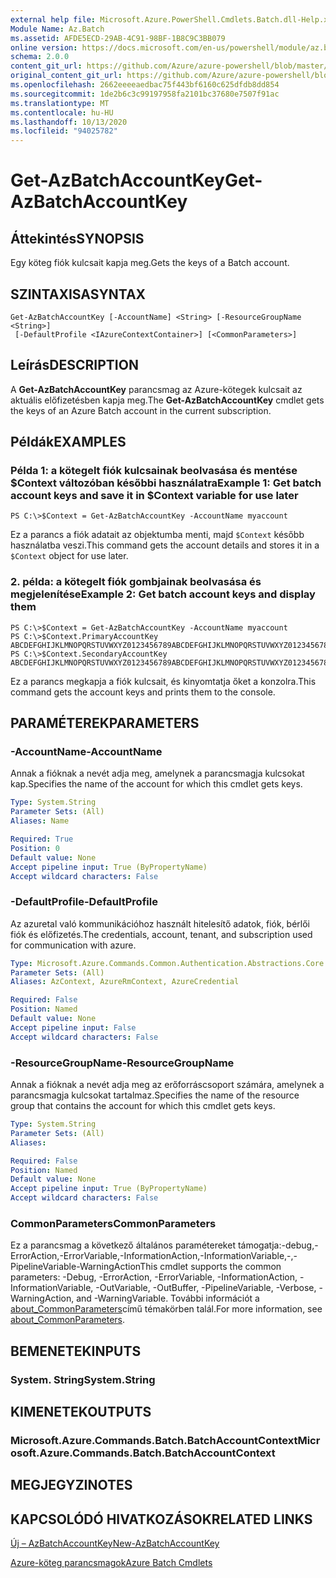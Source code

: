 ```yaml
---
external help file: Microsoft.Azure.PowerShell.Cmdlets.Batch.dll-Help.xml
Module Name: Az.Batch
ms.assetid: AFDE5ECD-29AB-4C91-98BF-1B8C9C3BB079
online version: https://docs.microsoft.com/en-us/powershell/module/az.batch/get-azbatchaccountkey
schema: 2.0.0
content_git_url: https://github.com/Azure/azure-powershell/blob/master/src/Batch/Batch/help/Get-AzBatchAccountKey.md
original_content_git_url: https://github.com/Azure/azure-powershell/blob/master/src/Batch/Batch/help/Get-AzBatchAccountKey.md
ms.openlocfilehash: 2662eeeeaedbac75f443bf6160c625dfdb8dd854
ms.sourcegitcommit: 1de2b6c3c99197958fa2101bc37680e7507f91ac
ms.translationtype: MT
ms.contentlocale: hu-HU
ms.lasthandoff: 10/13/2020
ms.locfileid: "94025782"
---
```

# <span data-ttu-id="fe5c4-101">Get-AzBatchAccountKey</span><span class="sxs-lookup"><span data-stu-id="fe5c4-101">Get-AzBatchAccountKey</span></span>

## <span data-ttu-id="fe5c4-102">Áttekintés</span><span class="sxs-lookup"><span data-stu-id="fe5c4-102">SYNOPSIS</span></span>
<span data-ttu-id="fe5c4-103">Egy köteg fiók kulcsait kapja meg.</span><span class="sxs-lookup"><span data-stu-id="fe5c4-103">Gets the keys of a Batch account.</span></span>

## <span data-ttu-id="fe5c4-104">SZINTAXISA</span><span class="sxs-lookup"><span data-stu-id="fe5c4-104">SYNTAX</span></span>

```
Get-AzBatchAccountKey [-AccountName] <String> [-ResourceGroupName <String>]
 [-DefaultProfile <IAzureContextContainer>] [<CommonParameters>]
```

## <span data-ttu-id="fe5c4-105">Leírás</span><span class="sxs-lookup"><span data-stu-id="fe5c4-105">DESCRIPTION</span></span>
<span data-ttu-id="fe5c4-106">A **Get-AzBatchAccountKey** parancsmag az Azure-kötegek kulcsait az aktuális előfizetésben kapja meg.</span><span class="sxs-lookup"><span data-stu-id="fe5c4-106">The **Get-AzBatchAccountKey** cmdlet gets the keys of an Azure Batch account in the current subscription.</span></span>

## <span data-ttu-id="fe5c4-107">Példák</span><span class="sxs-lookup"><span data-stu-id="fe5c4-107">EXAMPLES</span></span>

### <span data-ttu-id="fe5c4-108">Példa 1: a kötegelt fiók kulcsainak beolvasása és mentése $Context változóban későbbi használatra</span><span class="sxs-lookup"><span data-stu-id="fe5c4-108">Example 1: Get batch account keys and save it in $Context variable for use later</span></span>
```
PS C:\>$Context = Get-AzBatchAccountKey -AccountName myaccount
```

<span data-ttu-id="fe5c4-109">Ez a parancs a fiók adatait az objektumba menti, majd `$Context` később használatba veszi.</span><span class="sxs-lookup"><span data-stu-id="fe5c4-109">This command gets the account details and stores it in a `$Context` object for use later.</span></span>

### <span data-ttu-id="fe5c4-110">2. példa: a kötegelt fiók gombjainak beolvasása és megjelenítése</span><span class="sxs-lookup"><span data-stu-id="fe5c4-110">Example 2: Get batch account keys and display them</span></span>
```
PS C:\>$Context = Get-AzBatchAccountKey -AccountName myaccount
PS C:\>$Context.PrimaryAccountKey
ABCDEFGHIJKLMNOPQRSTUVWXYZ0123456789ABCDEFGHIJKLMNOPQRSTUVWXYZ0123456789ABCDEFGHIJKLMN==
PS C:\>$Context.SecondaryAccountKey
ABCDEFGHIJKLMNOPQRSTUVWXYZ0123456789ABCDEFGHIJKLMNOPQRSTUVWXYZ0123456789ABCDEFGHIJKLMN==
```

<span data-ttu-id="fe5c4-111">Ez a parancs megkapja a fiók kulcsait, és kinyomtatja őket a konzolra.</span><span class="sxs-lookup"><span data-stu-id="fe5c4-111">This command gets the account keys and prints them to the console.</span></span>

## <span data-ttu-id="fe5c4-112">PARAMÉTEREK</span><span class="sxs-lookup"><span data-stu-id="fe5c4-112">PARAMETERS</span></span>

### <span data-ttu-id="fe5c4-113">-AccountName</span><span class="sxs-lookup"><span data-stu-id="fe5c4-113">-AccountName</span></span>
<span data-ttu-id="fe5c4-114">Annak a fióknak a nevét adja meg, amelynek a parancsmagja kulcsokat kap.</span><span class="sxs-lookup"><span data-stu-id="fe5c4-114">Specifies the name of the account for which this cmdlet gets keys.</span></span>

```yaml
Type: System.String
Parameter Sets: (All)
Aliases: Name

Required: True
Position: 0
Default value: None
Accept pipeline input: True (ByPropertyName)
Accept wildcard characters: False
```

### <span data-ttu-id="fe5c4-115">-DefaultProfile</span><span class="sxs-lookup"><span data-stu-id="fe5c4-115">-DefaultProfile</span></span>
<span data-ttu-id="fe5c4-116">Az azuretal való kommunikációhoz használt hitelesítő adatok, fiók, bérlői fiók és előfizetés.</span><span class="sxs-lookup"><span data-stu-id="fe5c4-116">The credentials, account, tenant, and subscription used for communication with azure.</span></span>

```yaml
Type: Microsoft.Azure.Commands.Common.Authentication.Abstractions.Core.IAzureContextContainer
Parameter Sets: (All)
Aliases: AzContext, AzureRmContext, AzureCredential

Required: False
Position: Named
Default value: None
Accept pipeline input: False
Accept wildcard characters: False
```

### <span data-ttu-id="fe5c4-117">-ResourceGroupName</span><span class="sxs-lookup"><span data-stu-id="fe5c4-117">-ResourceGroupName</span></span>
<span data-ttu-id="fe5c4-118">Annak a fióknak a nevét adja meg az erőforráscsoport számára, amelynek a parancsmagja kulcsokat tartalmaz.</span><span class="sxs-lookup"><span data-stu-id="fe5c4-118">Specifies the name of the resource group that contains the account for which this cmdlet gets keys.</span></span>

```yaml
Type: System.String
Parameter Sets: (All)
Aliases:

Required: False
Position: Named
Default value: None
Accept pipeline input: True (ByPropertyName)
Accept wildcard characters: False
```

### <span data-ttu-id="fe5c4-119">CommonParameters</span><span class="sxs-lookup"><span data-stu-id="fe5c4-119">CommonParameters</span></span>
<span data-ttu-id="fe5c4-120">Ez a parancsmag a következő általános paramétereket támogatja:-debug,-ErrorAction,-ErrorVariable,-InformationAction,-InformationVariable,-,-PipelineVariable-WarningAction</span><span class="sxs-lookup"><span data-stu-id="fe5c4-120">This cmdlet supports the common parameters: -Debug, -ErrorAction, -ErrorVariable, -InformationAction, -InformationVariable, -OutVariable, -OutBuffer, -PipelineVariable, -Verbose, -WarningAction, and -WarningVariable.</span></span> <span data-ttu-id="fe5c4-121">További információt a [about_CommonParameters](http://go.microsoft.com/fwlink/?LinkID=113216)című témakörben talál.</span><span class="sxs-lookup"><span data-stu-id="fe5c4-121">For more information, see [about_CommonParameters](http://go.microsoft.com/fwlink/?LinkID=113216).</span></span>

## <span data-ttu-id="fe5c4-122">BEMENETEK</span><span class="sxs-lookup"><span data-stu-id="fe5c4-122">INPUTS</span></span>

### <span data-ttu-id="fe5c4-123">System. String</span><span class="sxs-lookup"><span data-stu-id="fe5c4-123">System.String</span></span>

## <span data-ttu-id="fe5c4-124">KIMENETEK</span><span class="sxs-lookup"><span data-stu-id="fe5c4-124">OUTPUTS</span></span>

### <span data-ttu-id="fe5c4-125">Microsoft.Azure.Commands.Batch.BatchAccountContext</span><span class="sxs-lookup"><span data-stu-id="fe5c4-125">Microsoft.Azure.Commands.Batch.BatchAccountContext</span></span>

## <span data-ttu-id="fe5c4-126">MEGJEGYZI</span><span class="sxs-lookup"><span data-stu-id="fe5c4-126">NOTES</span></span>

## <span data-ttu-id="fe5c4-127">KAPCSOLÓDÓ HIVATKOZÁSOK</span><span class="sxs-lookup"><span data-stu-id="fe5c4-127">RELATED LINKS</span></span>

[<span data-ttu-id="fe5c4-128">Új – AzBatchAccountKey</span><span class="sxs-lookup"><span data-stu-id="fe5c4-128">New-AzBatchAccountKey</span></span>](./New-AzBatchAccountKey.md)

[<span data-ttu-id="fe5c4-129">Azure-köteg parancsmagok</span><span class="sxs-lookup"><span data-stu-id="fe5c4-129">Azure Batch Cmdlets</span></span>](/powershell/module/Az.Batch/)
